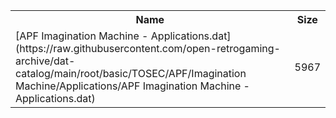 <table>
<tr><th>Name</th><th>Size</th></tr>
<tr><td>[APF Imagination Machine - Applications.dat](https://raw.githubusercontent.com/open-retrogaming-archive/dat-catalog/main/root/basic/TOSEC/APF/Imagination Machine/Applications/APF Imagination Machine - Applications.dat)</td><td>5967</td></tr>
</table>
